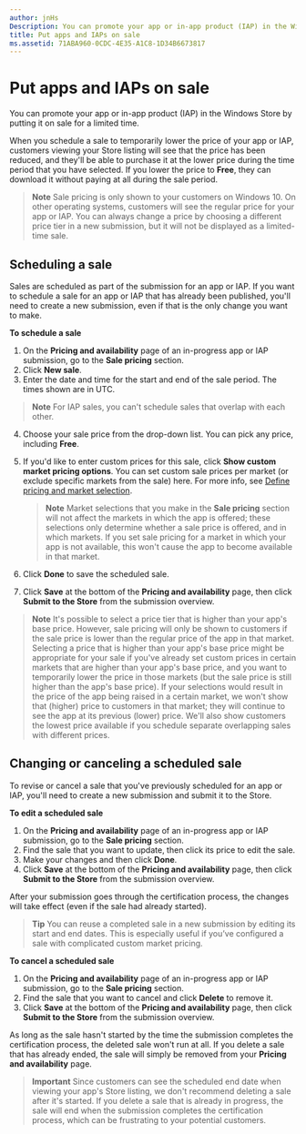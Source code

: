 ```yaml
---
author: jnHs
Description: You can promote your app or in-app product (IAP) in the Windows Store by putting it on sale for a limited time.
title: Put apps and IAPs on sale
ms.assetid: 71ABA960-0CDC-4E35-A1C8-1D34B6673817
---
```


# Put apps and IAPs on sale


You can promote your app or in-app product (IAP) in the Windows Store by putting it on sale for a limited time.

When you schedule a sale to temporarily lower the price of your app or IAP, customers viewing your Store listing will see that the price has been reduced, and they'll be able to purchase it at the lower price during the time period that you have selected. If you lower the price to **Free**, they can download it without paying at all during the sale period.

> **Note**  Sale pricing is only shown to your customers on Windows 10. On other operating systems, customers will see the regular price for your app or IAP. You can always change a price by choosing a different price tier in a new submission, but it will not be displayed as a limited-time sale.

## Scheduling a sale


Sales are scheduled as part of the submission for an app or IAP. If you want to schedule a sale for an app or IAP that has already been published, you'll need to create a new submission, even if that is the only change you want to make.

**To schedule a sale**

1.  On the **Pricing and availability** page of an in-progress app or IAP submission, go to the **Sale pricing** section.
2.  Click **New sale**.
3.  Enter the date and time for the start and end of the sale period. The times shown are in UTC.

   > **Note**  For IAP sales, you can't schedule sales that overlap with each other.

4.  Choose your sale price from the drop-down list. You can pick any price, including **Free**.
5.  If you'd like to enter custom prices for this sale, click **Show custom market pricing options**. You can set custom sale prices per market (or exclude specific markets from the sale) here. For more info, see [Define pricing and market selection](define-pricing-and-market-selection.md).

    > **Note**  Market selections that you make in the **Sale pricing** section will not affect the markets in which the app is offered; these selections only determine whether a sale price is offered, and in which markets. If you set sale pricing for a market in which your app is not available, this won't cause the app to become available in that market.

6.  Click **Done** to save the scheduled sale.
7.  Click **Save** at the bottom of the **Pricing and availability** page, then click **Submit to the Store** from the submission overview.

> **Note**  It's possible to select a price tier that is higher than your app's base price. However, sale pricing will only be shown to customers if the sale price is lower than the regular price of the app in that market. Selecting a price that is higher than your app's base price might be appropriate for your sale if you've already set custom prices in certain markets that are higher than your app's base price, and you want to temporarily lower the price in those markets (but the sale price is still higher than the app's base price). If your selections would result in the price of the app being raised in a certain market, we won't show that (higher) price to customers in that market; they will continue to see the app at its previous (lower) price. We'll also show customers the lowest price available if you schedule separate overlapping sales with different prices.

## Changing or canceling a scheduled sale


To revise or cancel a sale that you've previously scheduled for an app or IAP, you'll need to create a new submission and submit it to the Store.

**To edit a scheduled sale**

1.  On the **Pricing and availability** page of an in-progress app or IAP submission, go to the **Sale pricing** section.
2.  Find the sale that you want to update, then click its price to edit the sale.
3.  Make your changes and then click **Done**.
4.  Click **Save** at the bottom of the **Pricing and availability** page, then click **Submit to the Store** from the submission overview.

After your submission goes through the certification process, the changes will take effect (even if the sale had already started).

> **Tip**  You can reuse a completed sale in a new submission by editing its start and end dates. This is especially useful if you’ve configured a sale with complicated custom market pricing.
 
**To cancel a scheduled sale**

1.  On the **Pricing and availability** page of an in-progress app or IAP submission, go to the **Sale pricing** section.
2.  Find the sale that you want to cancel and click **Delete** to remove it.
3.  Click **Save** at the bottom of the **Pricing and availability** page, then click **Submit to the Store** from the submission overview.

As long as the sale hasn't started by the time the submission completes the certification process, the deleted sale won't run at all. If you delete a sale that has already ended, the sale will simply be removed from your **Pricing and availability** page.

> **Important**   Since customers can see the scheduled end date when viewing your app's Store listing, we don't recommend deleting a sale after it's started. If you delete a sale that is already in progress, the sale will end when the submission completes the certification process, which can be frustrating to your potential customers.



<!--HONumber=Jun16_HO2-->


